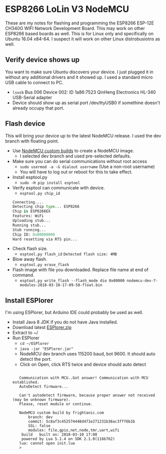 # ESP8266 LoLin V3 NodeMCU

These are my notes for flashing and programming the ESP8266 ESP-12E CH340G WIFI
Network Development Board. This may work on other ESP8266 based boards as well.
This is for Linux only and specifically on Ubuntu 16.04 x84-64. I suspect it
will work on other Linux distrobusiotns as well.

## Verify device shows up
You want to make sure Ubuntu discovers your device. I just plugged it in
without any additional drivers and it showed up. I used a standard micro USB
cable to connect to PC. 
* `lsusb`
  Bus 006 Device 002: ID 1a86:7523 QinHeng Electronics HL-340 USB-Serial adapter
* Device should show up as serial port /dev/ttyUSB0 if somethine doesn't
already occupy that port.

## Flash device
This will bring your device up to the latest NodeMCU release. I used the dev
branch with floating point.
* Use [NodeMCU custom builds](https://nodemcu-build.com) to create a NodeMCU
image.
    * I selected dev branch and used pre-selected defaults.
* Make sure you can do serial communications without root access
    * `sudo usermod -a -G dialout username` (Use a non-root username)
    * You will have to log out or reboot for this to take effect.
* Install esptool.py
    * `sudo -H pip install esptool`
* Verify esptool can communicate with device.
    * `esptool.py chip_id`
    ```esptool.py v2.3.1
    Connecting....
    Detecting chip type... ESP8266
    Chip is ESP8266EX
    Features: WiFi
    Uploading stub...
    Running stub...
    Stub running...
    Chip ID: 0x00000000
    Hard resetting via RTS pin...
    ```
 * Check flash size.
    * `esptool.py flash_id`
`Detected flash size: 4MB`
* Blow away flash.
    * `esptool.py erase_flash`
* Flash image with file you downloaded. Replace file name at end of command.
    * `esptool.py write_flash --flash_mode dio 0x00000 nodemcu-dev-7-modules-2018-03-10-17-09-58-float.bin`
    
## Install ESPlorer
I'm using ESPlorer, but Arduino IDE could probably be used as well.
* Install Java 8 JDK if you do not have Java installed.
* Download latest [ESPlorer.zip](esp8266.ru/esplorer-latest/?f=ESPlorer.zip)
* Extract to ~/
* Run ESPlorer
    * `cd ~/ESPlorer`
    * `java -jar "ESPlorer.jar"`
    * NodeMCU dev branch uses 115200 baud, bot 9600. It should auto detect the
    port.
    * Click on Open, click RTS twice and device should auto detect
    ```ORT OPEN 115200

       Communication with MCU..Got answer! Communication with MCU established.
       AutoDetect firmware...

       Can't autodetect firmware, because proper answer not received (may be unknown firmware). 
       Please, reset module or continue.

       NodeMCU custom build by frightanic.com
	       branch: dev
	       commit: 5c8af3c452574448d471e271231b36ac3fff6b1b
	       SSL: false
	       modules: file,gpio,net,node,tmr,uart,wifi
        build 	built on: 2018-03-10 17:08
        powered by Lua 5.1.4 on SDK 2.1.0(116b762)
       lua: cannot open init.lua
       > 
    ```